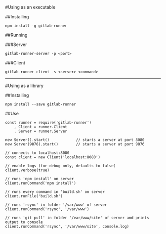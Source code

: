 #Using as an executable

##Installing
```
npm install -g gitlab-runner
```

##Running

###Server
```
gitlab-runner-server -p <port>
```

###Client
```
gitlab-runner-client -s <server> <command>
```

---

#Using as a library

##Installing
```
npm install --save gitlab-runner
```

##Use
```
const runner = require('gitlab-runner')
    , Client = runner.Client
    , Server = runner.Server

new Server().start()            // starts a server at port 8080
new Server(9876).start()        // starts a server at port 9876

// connects to localhost:8080
const client = new Client('localhost:8080')

// enable logs (for debug only, defaults to false)
client.verbose(true)

// runs 'npm install' on server
client.runCommand('npm install')

// runs every command in 'build.sh' on server
client.runFile('build.sh')

// runs 'rsync' in folder '/var/www' of server
client.runCommand('rsync', '/var/www')

// runs 'git pull' in folder '/var/www/site' of server and prints output to console
client.runCommand('rsync', '/var/www/site', console.log)
```

